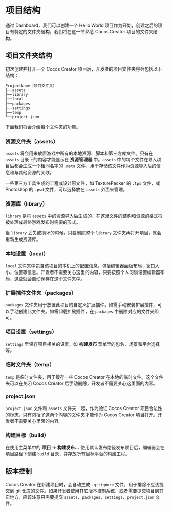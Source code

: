# 项目结构

通过 Dashboard，我们可以创建一个 Hello World 项目作为开始，创建之后的项目有特定的文件夹结构，我们将在这一节熟悉 Cocos Creator 项目的文件夹结构。

## 项目文件夹结构

初次创建并打开一个 Cocos Creator 项目后，开发者的项目文件夹将会包括以下结构：

```
ProjectName（项目文件夹）
├──assets
├──library
├──local
├──packages
├──settings
├──temp
└──project.json
```

下面我们将会介绍每个文件夹的功能。

### 资源文件夹（assets）

`assets` 将会用来放置游戏中所有的本地资源、脚本和第三方库文件。只有在 `assets` 目录下的内容才能显示在 **资源管理器** 中。`assets` 中的每个文件在导入项目后都会生成一个相同名字的 `.meta` 文件，用于存储该文件作为资源导入后的信息和与其他资源的关联。

一些第三方工具生成的工程或设计原文件，如 TexturePacker 的 `.tps` 文件，或 Photoshop 的 `.psd` 文件，可以选择放在 `assets` 外面来管理。

### 资源库（library）

`library` 是将 `assets` 中的资源导入后生成的，在这里文件的结构和资源的格式将被处理成最终游戏发布时需要的形式。

当 `library` 丢失或损坏的时候，只要删除整个 `library` 文件夹再打开项目，就会重新生成资源库。

### 本地设置（local）

`local` 文件夹中包含该项目的本机上的配置信息，包括编辑器面板布局，窗口大小，位置等信息。开发者不需要关心这里的内容，只要按照个人习惯设置编辑器布局，这些就会自动保存在这个文件夹中。

### 扩展插件文件夹（packages）

`packages` 文件夹用于放置此项目的自定义扩展插件。如需手动安装扩展插件，可以手动创建此文件夹。如需卸载扩展插件，在 `packages` 中删除对应的文件夹即可。

### 项目设置（settings）

`settings` 里保存项目相关的设置，如 **构建发布** 菜单里的包名、场景和平台选择等。

### 临时文件夹（temp）

`temp` 是临时文件夹，用于缓存一些 Cocos Creator 在本地的临时文件。这个文件夹可以在关闭 Cocos Creator 后手动删除，开发者不需要关心这里面的内容。

### project.json

`project.json` 文件和 `assets` 文件夹一起，作为验证 Cocos Creator 项目合法性的标志，只有包括了这两个内容的文件夹才能作为 Cocos Creator 项目打开。开发者不需要关心里面的内容。

### 构建目标（build）

在使用主菜单中的 **项目 -> 构建发布...** 使用默认发布路径发布项目后，编辑器会在项目路径下创建 `build` 目录，并存放所有目标平台的构建工程。

## 版本控制

Cocos Creator 在新建项目时，会自动生成 `.gitignore` 文件，用于排除不应该提交到 git 仓库的文件。如果开发者使用其它版本控制系统，或者需要提交项目到其它地方，应该注意只需要提交 `assets`、`packages`、`settings`、`project.json` 文件。
